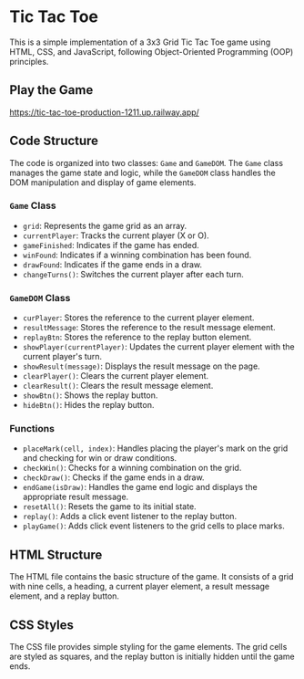 # Tic Tac Toe 
This is a simple implementation of a 3x3 Grid Tic Tac Toe game using HTML, CSS, and JavaScript, following Object-Oriented Programming (OOP) principles.

## Play the Game
https://tic-tac-toe-production-1211.up.railway.app/

## Code Structure
The code is organized into two classes: `Game` and `GameDOM`. The `Game` class manages the game state and logic, while the `GameDOM` class handles the DOM manipulation and display of game elements.

### `Game` Class

- `grid`: Represents the game grid as an array.
- `currentPlayer`: Tracks the current player (X or O).
- `gameFinished`: Indicates if the game has ended.
- `winFound`: Indicates if a winning combination has been found.
- `drawFound`: Indicates if the game ends in a draw.
- `changeTurns()`: Switches the current player after each turn.

### `GameDOM` Class

- `curPlayer`: Stores the reference to the current player element.
- `resultMessage`: Stores the reference to the result message element.
- `replayBtn`: Stores the reference to the replay button element.
- `showPlayer(currentPlayer)`: Updates the current player element with the current player's turn.
- `showResult(message)`: Displays the result message on the page.
- `clearPlayer()`: Clears the current player element.
- `clearResult()`: Clears the result message element.
- `showBtn()`: Shows the replay button.
- `hideBtn()`: Hides the replay button.

### Functions

- `placeMark(cell, index)`: Handles placing the player's mark on the grid and checking for win or draw conditions.
- `checkWin()`: Checks for a winning combination on the grid.
- `checkDraw()`: Checks if the game ends in a draw.
- `endGame(isDraw)`: Handles the game end logic and displays the appropriate result message.
- `resetAll()`: Resets the game to its initial state.
- `replay()`: Adds a click event listener to the replay button.
- `playGame()`: Adds click event listeners to the grid cells to place marks.

## HTML Structure

The HTML file contains the basic structure of the game. It consists of a grid with nine cells, a heading, a current player element, a result message element, and a replay button.

## CSS Styles

The CSS file provides simple styling for the game elements. The grid cells are styled as squares, and the replay button is initially hidden until the game ends.
